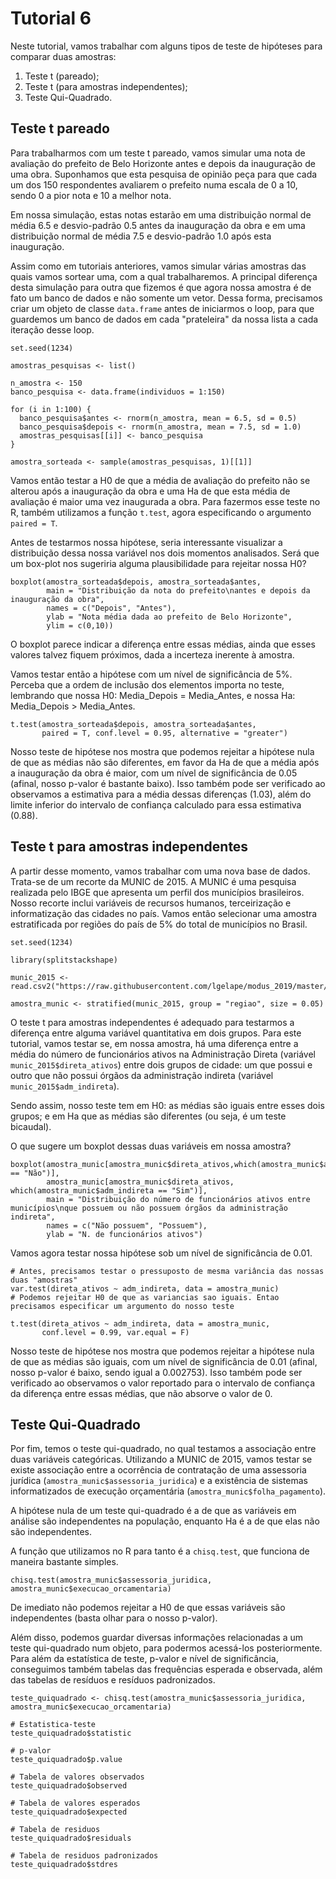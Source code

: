 # Tutorial 6

Neste tutorial, vamos trabalhar com alguns tipos de teste de hipóteses para comparar duas amostras:

1. Teste t (pareado);
2. Teste t (para amostras independentes);
3. Teste Qui-Quadrado.

## Teste t pareado

Para trabalharmos com um teste t pareado, vamos simular uma nota de avaliação do prefeito de Belo Horizonte antes e depois da inauguração de uma obra. Suponhamos que esta pesquisa de opinião peça para que cada um dos 150 respondentes avaliarem o prefeito numa escala de 0 a 10, sendo 0 a pior nota e 10 a melhor nota. 

Em nossa simulação, estas notas estarão em uma distribuição normal de média 6.5 e desvio-padrão 0.5 antes da inauguração da obra e em uma distribuição normal de média 7.5 e desvio-padrão 1.0 após esta inauguração.

Assim como em tutoriais anteriores, vamos simular várias amostras das quais vamos sortear uma, com a qual trabalharemos. A principal diferença desta simulação para outra que fizemos é que agora nossa amostra é de fato um banco de dados e não somente um vetor. Dessa forma, precisamos criar um objeto de classe `data.frame` antes de iniciarmos o loop, para que guardemos um banco de dados em cada "prateleira" da nossa lista a cada iteração desse loop.

```
set.seed(1234)

amostras_pesquisas <- list()

n_amostra <- 150
banco_pesquisa <- data.frame(individuos = 1:150)

for (i in 1:100) {
  banco_pesquisa$antes <- rnorm(n_amostra, mean = 6.5, sd = 0.5)
  banco_pesquisa$depois <- rnorm(n_amostra, mean = 7.5, sd = 1.0)
  amostras_pesquisas[[i]] <- banco_pesquisa
}

amostra_sorteada <- sample(amostras_pesquisas, 1)[[1]]
```

Vamos então testar a H0 de que a média de avaliação do prefeito não se alterou após a inauguração da obra e uma Ha de que esta média de avaliação é maior uma vez inaugurada a obra. Para fazermos esse teste no R, também utilizamos a função `t.test`, agora especificando o argumento `paired = T`. 

Antes de testarmos nossa hipótese, seria interessante visualizar a distribuição dessa nossa variável nos dois momentos analisados. Será que um box-plot nos sugeriria alguma plausibilidade para rejeitar nossa H0?

```
boxplot(amostra_sorteada$depois, amostra_sorteada$antes,
        main = "Distribuição da nota do prefeito\nantes e depois da inauguração da obra",
        names = c("Depois", "Antes"),
        ylab = "Nota média dada ao prefeito de Belo Horizonte",
        ylim = c(0,10))
```

O boxplot parece indicar a diferença entre essas médias, ainda que esses valores talvez fiquem próximos, dada a incerteza inerente à amostra.

Vamos testar então a hipótese com um nível de significância de 5%. Perceba que a ordem de inclusão dos elementos importa no teste, lembrando que nossa H0: Media_Depois = Media_Antes, e nossa Ha: Media_Depois > Media_Antes.

```
t.test(amostra_sorteada$depois, amostra_sorteada$antes, 
       paired = T, conf.level = 0.95, alternative = "greater")
```

Nosso teste de hipótese nos mostra que podemos rejeitar a hipótese nula de que as médias não são diferentes, em favor da Ha de que a média após a inauguração da obra é maior, com um nível de significância de 0.05 (afinal, nosso p-valor é bastante baixo). Isso também pode ser verificado ao observamos a estimativa para a média dessas diferenças (1.03), além do limite inferior do intervalo de confiança calculado para essa estimativa (0.88).

## Teste t para amostras independentes

A partir desse momento, vamos trabalhar com uma nova base de dados. Trata-se de um recorte da MUNIC de 2015. A MUNIC é uma pesquisa realizada pelo IBGE que apresenta um perfil dos municípios brasileiros. Nosso recorte inclui variáveis de recursos humanos, terceirização e informatização das cidades no país. Vamos então selecionar uma amostra estratificada por regiões do país de 5% do total de municípios no Brasil.

```
set.seed(1234)

library(splitstackshape)

munic_2015 <- read.csv2("https://raw.githubusercontent.com/lgelape/modus_2019/master/Bancos/munic2015_modus2019.csv")

amostra_munic <- stratified(munic_2015, group = "regiao", size = 0.05)
```

O teste t para amostras independentes é adequado para testarmos a diferença entre alguma variável quantitativa em dois grupos. Para este tutorial, vamos testar se, em nossa amostra, há uma diferença entre a média do número de funcionários ativos na Administração Direta (variável `munic_2015$direta_ativos`) entre dois grupos de cidade: um que possui e outro que não possui órgãos da administração indireta (variável `munic_2015$adm_indireta`).

Sendo assim, nosso teste tem em H0: as médias são iguais entre esses dois grupos; e em Ha que as médias são diferentes (ou seja, é um teste bicaudal).

O que sugere um boxplot dessas duas variáveis em nossa amostra?

```
boxplot(amostra_munic[amostra_munic$direta_ativos,which(amostra_munic$adm_indireta == "Não")], 
        amostra_munic[amostra_munic$direta_ativos, which(amostra_munic$adm_indireta == "Sim")],
        main = "Distribuição do número de funcionários ativos entre municípios\nque possuem ou não possuem órgãos da administração indireta",
        names = c("Não possuem", "Possuem"),
        ylab = "N. de funcionários ativos")
```

Vamos agora testar nossa hipótese sob um nível de significância de 0.01.

```
# Antes, precisamos testar o pressuposto de mesma variância das nossas duas "amostras" 
var.test(direta_ativos ~ adm_indireta, data = amostra_munic)
# Podemos rejeitar H0 de que as variancias sao iguais. Entao precisamos especificar um argumento do nosso teste

t.test(direta_ativos ~ adm_indireta, data = amostra_munic, 
       conf.level = 0.99, var.equal = F)
```

Nosso teste de hipótese nos mostra que podemos rejeitar a hipótese nula de que as médias são iguais, com um nível de significância de 0.01 (afinal, nosso p-valor é baixo, sendo igual a 0.002753). Isso também pode ser verificado ao observamos o valor reportado para o intervalo de confiança da diferença entre essas médias, que não absorve o valor de 0.

## Teste Qui-Quadrado

Por fim, temos o teste qui-quadrado, no qual testamos a associação entre duas variáveis categóricas. Utilizando a MUNIC de 2015, vamos testar se existe associação entre a ocorrência de contratação de uma assessoria jurídica (`amostra_munic$assessoria_juridica`) e a existência de sistemas informatizados de execução orçamentária (`amostra_munic$folha_pagamento`).

A hipótese nula de um teste qui-quadrado é a de que as variáveis em análise são independentes na população, enquanto Ha é a de que elas não são independentes. 

A função que utilizamos no R para tanto é a `chisq.test`, que funciona de maneira bastante simples.

```
chisq.test(amostra_munic$assessoria_juridica, amostra_munic$execucao_orcamentaria)
```

De imediato não podemos rejeitar a H0 de que essas variáveis são independentes (basta olhar para o nosso p-valor). 

Além disso, podemos guardar diversas informações relacionadas a um teste qui-quadrado num objeto, para podermos acessá-los posteriormente. Para além da estatística de teste, p-valor e nível de significância, conseguimos também tabelas das frequências esperada e observada, além das tabelas de resíduos e resíduos padronizados.

```
teste_quiquadrado <- chisq.test(amostra_munic$assessoria_juridica, amostra_munic$execucao_orcamentaria)

# Estatistica-teste
teste_quiquadrado$statistic

# p-valor
teste_quiquadrado$p.value

# Tabela de valores observados
teste_quiquadrado$observed

# Tabela de valores esperados
teste_quiquadrado$expected

# Tabela de residuos 
teste_quiquadrado$residuals

# Tabela de residuos padronizados
teste_quiquadrado$stdres
```
